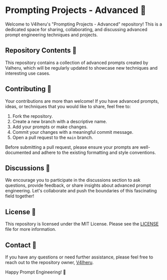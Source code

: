 # Prompting Projects - Advanced 🚀

Welcome to V4lheru's "Prompting Projects - Advanced" repository! This is a dedicated space for sharing, collaborating, and discussing advanced prompt engineering techniques and projects.

## Repository Contents 📁

This repository contains a collection of advanced prompts created by Valheru, which will be regularly updated to showcase new techniques and interesting use cases.

## Contributing 🤝

Your contributions are more than welcome! If you have advanced prompts, ideas, or techniques that you would like to share, feel free to:

1. Fork the repository.
2. Create a new branch with a descriptive name.
3. Add your prompts or make changes.
4. Commit your changes with a meaningful commit message.
5. Open a pull request to the `main` branch.

Before submitting a pull request, please ensure your prompts are well-documented and adhere to the existing formatting and style conventions.

## Discussions 💬

We encourage you to participate in the discussions section to ask questions, provide feedback, or share insights about advanced prompt engineering. Let's collaborate and push the boundaries of this fascinating field together!

## License 📄

This repository is licensed under the MIT License. Please see the [LICENSE](LICENSE) file for more information.

## Contact 📧

If you have any questions or need further assistance, please feel free to reach out to the repository owner, [V4lheru](https://github.com/V4lheru).

Happy Prompt Engineering! 🎉
